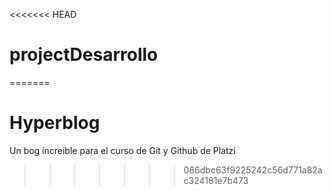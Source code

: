 <<<<<<< HEAD
# projectDesarrollo
=======
# Hyperblog
Un bog increible para el curso de Git y Github de Platzi
>>>>>>> 086dbc63f9225242c56d771a82ac324181e7b473
